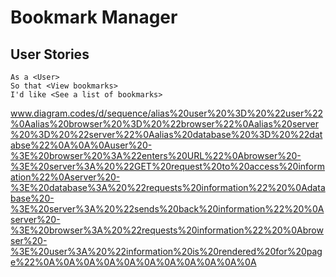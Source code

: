# Bookmark Manager

## User Stories

```
As a <User>
So that <View bookmarks>
I'd like <See a list of bookmarks>
```
www.diagram.codes/d/sequence/alias%20user%20%3D%20%22user%22%0Aalias%20browser%20%3D%20%22browser%22%0Aalias%20server%20%3D%20%22server%22%0Aalias%20database%20%3D%20%22databse%22%0A%0A%0Auser%20-%3E%20browser%20%3A%22enters%20URL%22%0Abrowser%20-%3E%20server%3A%20%22GET%20request%20to%20access%20information%22%0Aserver%20-%3E%20database%3A%20%22requests%20information%22%20%0Adatabase%20-%3E%20server%3A%20%22sends%20back%20information%22%20%0Aserver%20-%3E%20browser%3A%20%22requests%20information%22%20%0Abrowser%20-%3E%20user%3A%20%22information%20is%20rendered%20for%20page%22%0A%0A%0A%0A%0A%0A%0A%0A%0A%0A%0A

